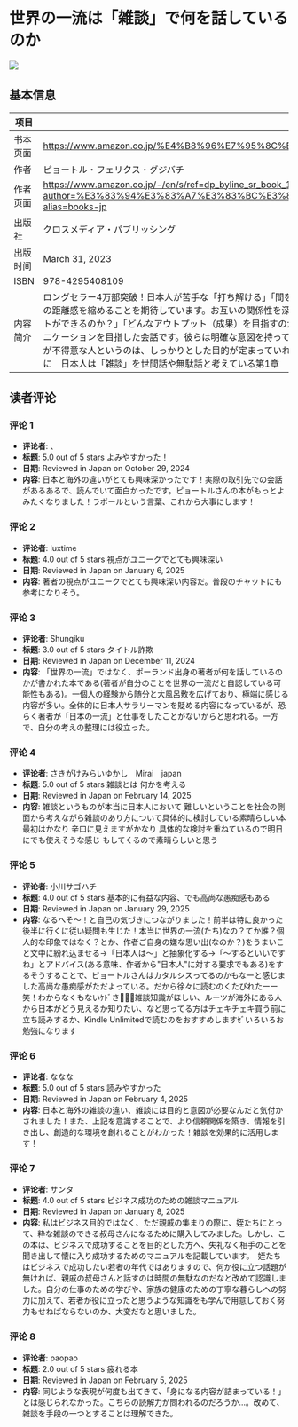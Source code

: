 # 世界の一流は「雑談」で何を話しているのか

![](https://m.media-amazon.com/images/I/81+GCNCIJvL._SL1500_.jpg)

## 基本信息

| 项目 | 内容 |
| --- | --- |
| 书本页面 | https://www.amazon.co.jp/%E4%B8%96%E7%95%8C%E3%81%AE%E4%B8%80%E6%B5%81%E3%81%AF%E9%9B%91%E8%AB%87%E3%81%A7%E4%BD%95%E3%82%92%E8%A9%B1%E3%81%97%E3%81%A6%E3%81%84%E3%82%8B%E3%81%AE%E3%81%8B/dp/4295408107 |
| 作者 | ピョートル・フェリクス・グジバチ |
| 作者页面 | https://www.amazon.co.jp/-/en/s/ref=dp_byline_sr_book_1?ie=UTF8&field-author=%E3%83%94%E3%83%A7%E3%83%BC%E3%83%88%E3%83%AB%E3%83%BB%E3%83%95%E3%82%A7%E3%83%AA%E3%82%AF%E3%82%B9%E3%83%BB%E3%82%B0%E3%82%B8%E3%83%90%E3%83%81&text=%E3%83%94%E3%83%A7%E3%83%BC%E3%83%88%E3%83%AB%E3%83%BB%E3%83%95%E3%82%A7%E3%83%AA%E3%82%AF%E3%82%B9%E3%83%BB%E3%82%B0%E3%82%B8%E3%83%90%E3%83%81&sort=relevancerank&search-alias=books-jp |
| 出版社 | クロスメディア・パブリッシング |
| 出版时间 | March 31, 2023 |
| ISBN | 978-4295408109 |
| 内容简介 | ロングセラー4万部突破！日本人が苦手な「打ち解ける」「間を埋める」「盛り上げる」を世界の一流ビジネスマンはどうやっているのか？▼「雑談＝無駄話」ではない日本では、取引先との商談などを始める際に、本題に入る前のイントロダクションとして雑談を交わすのが一般的です。天気の話に始まり、SNSで話題になっていることや、お互いの業界のウワサ話など、そのほとんどが「とりとめのない会話」です。ビジネスマンは雑談を本題に入る前の「潤滑油」と考え、その場を和ませたり、無駄な緊張感を取り除いて、相手との距離感を縮めることを期待しています。お互いの関係性を深めるのは大事なことですが、筆者は「それだけでは、あまりにももったいない」と考えています。なぜならば、そこが「ビジネスの場」であるからです。筆者が働いていたグーグルでは、「Let's chat！」というフレーズが頻繁に飛び交っていました。あえて直訳すれば、「雑談しましょう！」という意味になりますが、世間話や無駄話をするわけではありません。アジェンダ（行動計画）が成立していない段階で、お互いのプランや課題をシェアして、「どんなプロジェクトができるのか？」「どんなアウトプット（成果）を目指すのか？」「どこに問題があるのか？」などについて、オープンで「ざっくばらん」な情報交換をすることが目的です。▼日本の雑談と世界の雑談は似て非なるもの世界のビジネスシーンで、一流のビジネスマンが交わしているのは、日本的な雑談ではなく、「dialogue（ダイアログ）」に近いものです。ダイアログとは、「対話」という意味ですが、単なる情報のやりとりだけでなく、話す側と聞く側がお互いに理解を深めながら、行動や意識を変化させるような創造的なコミュニケーションを目指した会話です。彼らは明確な意図を持って目の前の相手と向き合い、「雑談」を武器としてフル活用することで、仕事のパフォーマンスを上げ、成果を出すことを強く意識しています。日本のビジネスマンの雑談には、こうした戦略的な視点がスッポリと抜け落ちているのです。雑談が苦手と感じている人の多くは、「目的のない会話」が不得意な人たちです。どこに向かっているのかわからないような、ダラダラと長いだけの会話を毛嫌いしている人もいることでしょう。視点を変えれば、無目的に何かをするのが不得意な人というのは、しっかりとした目的が定まっていれば、最大限に強みを発揮できる人たちだと思います。明確な意図を持って相手に接すれば、苦手な雑談を武器に変えることができるのです。本書では、雑談を社内や社外の人間関係の構築に活かし、仕事で成果を出すための考え方や実践法を徹底的に掘り下げて詳しくお伝えします。世界のビジネスマンの雑談との向き合い方や、日本との考え方の違いを知ることは、雑談のスキル向上だけでなく、仕事のクオリティーを高めることに結びつきます。▼本書の構成はじめに　日本人は「雑談」を世間話や無駄話と考えている第1章　「世界」の雑談と「日本」の雑談第2章　強いチームをつくる「社内雑談力」の極意第3章　武器としてのビジネスの雑談第4章　こんな雑談は危ない！ 6つのNGポイントおわりに　リモートワークの増加が雑談の重要性を浮き彫りにした |

## 读者评论

### 评论 1

- **评论者**: 、
- **标题**: 5.0 out of 5 stars
よみやすかった！
- **日期**: Reviewed in Japan on October 29, 2024
- **内容**: 日本と海外の違いがとても興味深かったです！実際の取引先での会話があるあるで、読んでいて面白かったです。ピョートルさんの本がもっとよみたくなりました！ラポールという言葉、これから大事にします！

### 评论 2

- **评论者**: luxtime
- **标题**: 4.0 out of 5 stars
視点がユニークでとても興味深い
- **日期**: Reviewed in Japan on January 6, 2025
- **内容**: 著者の視点がユニークでとても興味深い内容だ。普段のチャットにも参考になりそう。

### 评论 3

- **评论者**: Shungiku
- **标题**: 3.0 out of 5 stars
タイトル詐欺
- **日期**: Reviewed in Japan on December 11, 2024
- **内容**: 「世界の一流」ではなく、ポーランド出身の著者が何を話しているのかが書かれた本である(著者が自分のことを世界の一流だと自認している可能性もある)。一個人の経験から随分と大風呂敷を広げており、極端に感じる内容が多い。全体的に日本人サラリーマンを貶める内容になっているが、恐らく著者が「日本の一流」と仕事をしたことがないからと思われる。一方で、自分の考えの整理には役立った。

### 评论 4

- **评论者**: さきがけみらいゆかし　Mirai　japan
- **标题**: 5.0 out of 5 stars
雑談とは 何かを考える
- **日期**: Reviewed in Japan on February 14, 2025
- **内容**: 雑談というものが本当に日本人において 難しいということを社会の側面から考えながら雑談のあり方について具体的に検討している素晴らしい本最初はかなり 辛口に見えますがかなり 具体的な検討を重ねているので明日にでも使えそうな感じ もしてくるので素晴らしいと思う

### 评论 5

- **评论者**: 小川サゴハチ
- **标题**: 4.0 out of 5 stars
基本的に有益な内容、でも高尚な愚痴感もある
- **日期**: Reviewed in Japan on January 29, 2025
- **内容**: なるへそ〜！と自己の気づきにつながりました！前半は特に良かった後半に行くに従い疑問も生じた！本当に世界の一流(たち)なの？てか誰？個人的な印象ではなく？とか、作者ご自身の嫌な思い出(なのか？)をうまいこと文中に紛れ込ませる→「日本人は〜」と抽象化する→「〜するといいですね」とアドバイス(ある意味、作者から"日本人"に対する要求でもある)をするそうすることで、ピョートルさんはカタルシスってるのかもなーと感じました高尚な愚痴感がただよっている。だから徐々に読むのくたびれたーー笑！わからなくもないｹﾄﾞさ💁🏻🤍雑談知識がほしい、ルーツが海外にある人から日本がどう見えるか知りたい、など思ってる方はチェキチェキ買う前に立ち読みするか、Kindle Unlimitedで読むのをおすすめしますｾﾞいろいろお勉強になります

### 评论 6

- **评论者**: ななな
- **标题**: 5.0 out of 5 stars
読みやすかった
- **日期**: Reviewed in Japan on February 4, 2025
- **内容**: 日本と海外の雑談の違い、雑談には目的と意図が必要なんだと気付かされました！また、上記を意識することで、より信頼関係を築き、情報を引き出し、創造的な環境を創れることがわかった！雑談を効果的に活用します！

### 评论 7

- **评论者**: サンタ
- **标题**: 4.0 out of 5 stars
ビジネス成功のための雑談マニュアル
- **日期**: Reviewed in Japan on January 8, 2025
- **内容**: 私はビジネス目的ではなく、ただ親戚の集まりの際に、姪たちにとって、粋な雑談のできる叔母さんになるために購入してみました。しかし、この本は、ビジネスで成功することを目的とした方へ、失礼なく相手のことを聞き出して懐に入り成功するためのマニュアルを記載しています。　姪たちはビジネスで成功したい若者の年代ではありますので、何か役に立つ話題が無ければ、親戚の叔母さんと話すのは時間の無駄なのだなと改めて認識しました。自分の仕事のための学びや、家族の健康のための丁寧な暮らしへの努力に加えて、若者が役に立ったと思うような知識をも学んで用意しておく努力もせねばならないのか、大変だなと思いました。

### 评论 8

- **评论者**: paopao
- **标题**: 2.0 out of 5 stars
疲れる本
- **日期**: Reviewed in Japan on February 5, 2025
- **内容**: 同じような表現が何度も出てきて、「身になる内容が詰まっている！」とは感じられなかった。こちらの読解力が問われるのだろうか…。改めて、雑談を手段の一つとすることは理解できた。
